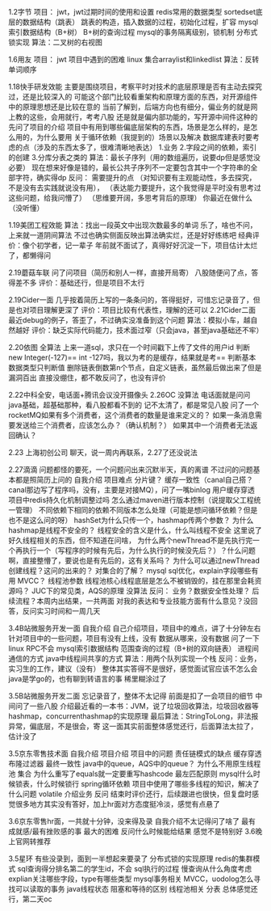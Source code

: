 1.2字节
项目：
jwt，jwt过期时间的使用和设置
redis常用的数据类型
sortedset底层的数据结构（跳表）
跳表的构造，插入数据的过程，初始化过程，扩容
mysql索引数据结构（B+树）
B+树的查询过程
mysql的事务隔离级别，锁机制
分布式锁实现
算法：二叉树的右视图

1.6用友
项目：
jwt
项目中遇到的困难
linux
集合arraylist和linkedlist
算法：反转单词顺序

1.18快手研发效能
主要是围绕项目，考察平时对技术的底层原理是否有主动去探究过，还是比较深入的
可能这个部门比较看重架构和原理方面的东西，对开源组件中的原理思想还是比较在意的
当前了解到，后端方向也有细分，偏业务的就是网上教的这些，会用就行，考考八股
还是就是偏内部功能的，写开源中间件这种的
先问了项目的介绍
项目中有用到哪些偏底层架构的东西，场景是怎么样的，是怎么用的，为什么要用
关于循环依赖（我提到的）场景以及解决
数据库建表时要考虑的点（涉及的东西太多了，很难清晰地表达）
1.业务
2.字段之间的依赖，索引的创建
3.分库分表之类的
算法：最长子序列（用的数组遍历，说要dp但是感觉没必要）
现在想来好像是错的，最长公共子序列不一定要包含其中一个字符串的全部字符，确实得dp
反问：
需要提升的点
（对知识要有主观能动性，多去探究，不是没有去实践就说没有用），
（表达能力要提升，这个我觉得是平时没有思考过这些问题，给我问懵了）
（思维要开阔，多思考背后的原理）
你最近在做什么（没听懂）

1.19美团工程效能
算法：找出一段英文中出现次数最多的单词
乐了，啥也不问，上来就一道阴间算法
不过也确实侧面反映出算法确实烂，还是好好练练吧
经典评价：像个初学者，记一辈子
年前就不面试了，真得好好沉淀一下，项目估计太烂了，都懒得问


2.19蘑菇车联
问了问项目（简历和别人一样，直接开局寄）
八股随便问了点，答得差不多
评价：基础还行，但是项目不太行

2.19Cider一面
几乎按着简历上写的一条条问的，答得挺好，可惜忘记录音了，但是也对项目理解更深了
评价：项目比较有代表性，理解的还可以
2.21Cider二面
最近debug的例子，答歪了，不过确实没准备到这个问题
算法：模拟小车，越自然越好
评价：缺乏实际代码能力，技术面过窄（只会java，甚至java基础还不牢）

2.20依图
全算法
上来一道sql，求只在一个时间戳下上传了文件的用户id
判断new Integer(-127)== int -127吗，我以为考的是缓存，结果就是考== 
判断基本数据类型只判断值
删除链表倒数第n个节点，自定义链表，虽然最后做出来了但是漏洞百出
直接没绷住，都不敢反问了，也没有评价

2.22中科全安，电话面+腾讯会议没开摄像头 2.26OC
没算法
电话面就是问问java基础，超基础那种，看八股都看不到的
记不太清了，都是常见八股
问了一个rocketMQ如果有多个消费者，这个消费者的数量是谁来定义的？
如果一条消息需要发送给三个消费者，应该怎么办？（确认机制？）
如果其中一个消费者无法返回确认？

2.23 上海初创公司
聊天，说一周内再联系，2.27了还没说法

2.27滴滴
问题都怪的要死，一个问题问出来沉默半天，真的离谱
不过问的问题基本都是照简历上问的
自我介绍
项目难点
分片键？
缓存一致性（canal自己搭？canal那边写了程序吗，没有，主要是对接MQ），问了一嘴binlog
用户缓存穿透
项目中redis持久化机制调整过吗
怎么通过maven进行版本控制（说提取父工程统一管理）
不同依赖下相同的依赖不同版本怎么处理（可能是想问循环依赖？但是也不是这么问的呀）
hashSet为什么只传一个，hashmap传两个参数？
为什么hashmap是线程不安全的？
线程安全的含义是什么，什么叫线程不安全
这里说了好久线程相关的东西，但不知道在问啥，
为什么两个newThread不是先执行完一个再执行一个（写程序的时候有先后，为什么执行的时候没先后？）？什么问题啊，直接整懵了，要说也是有先后的，这有关系吗？
为什么可以通过newThread创建线程？这问的出来的？
对集合的了解？
mysql
sql优化，explain字段哪些有用
MVCC？
线程池参数
线程池核心线程底层是怎么不被销毁的，挂在那里会耗资源吗？
JUC下的常见类，AQS的原理
没算法
反问：
业务？数据安全性处理？
后续流程？本周内出结果，一共两面
对我的表达和专业技能方面有什么意见？没回答，反问实习时间和一周几天

3.4B站微服务开发一面
自我介绍
自己介绍项目，项目中的难点，讲了十分钟左右
针对项目中的一些问题，项目有没有上线，没有
数据从哪来，没有数据
问了一下linux
RPC不会
mysql索引数据结构
范围查询的过程（B+树的双向链表）
进程间通信的方式
java中线程间共享的方式
算法：用两个队列实现一个栈
反问：业务，实习生的工作，建议（没有）
整体其实答得不是很好，感觉面试官应该不怎么会java是学go的，也有聊到转语言的事
稀里糊涂过了

3.5B站微服务开发二面
忘记录音了，整体不太记得
前面是扣了一会项目的细节
中间问了一些八股
介绍最近看的一本书：JVM，说了垃圾回收算法，垃圾回收器等
hashmap，concurrenthashmap的实现原理
最后算法：StringToLong，非法报异常，偏底层，不是很会，寄
这一面其实前面整体感觉还行，后面算法太拉了，估计没了

3.5京东零售技术面
自我介绍
项目介绍
项目中的问题
责任链模式的缺点
缓存穿透
布隆过滤器
最终一致性
java中的queue，AQS中的queue？
为什么不用原生线程池
集合
为什么重写了equals就一定要重写hashcode
最左匹配原则
mysql什么时候锁表，什么时候锁行
spring循环依赖
项目中使用了哪些多线程的知识，解决了什么问题
volatile
介绍业务
反问
结束时评价还行，后续跟进也很快，但复盘时感觉很多地方其实没有答好，加上hr面对方态度挺冷淡，感觉有点悬了

3.6京东零售hr面，一共就十分钟，没来得及录
自我介绍不太记得问了啥了
最有成就感/最有挫败感的事
最大的困难
反问什么时候能给结果
感觉不是特别好
3.6晚上官网转推荐

3.5星环
有些没录到，面到一半想起来要录了
分布式锁的实现原理
redis的集群模式
sql查询得分排名第二的学生id，不会
sql执行的过程
慢查询从什么角度考虑
explian关注哪些字段，type有哪些类型
mysql事务相关
MVCC，uodolog怎么寻找可以读取的事务
java线程状态
阻塞和等待的区别
线程池相关
分表
总体感觉还行，第二天oc


